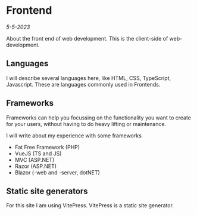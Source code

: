# Frontend
*5-5-2023*

About the front end of web development. This is the client-side of web-development.

## Languages

I will describe several languages here, like HTML, CSS, TypeScript, Javascript. These are languages commonly used in Frontends.

## Frameworks

Frameworks can help you focussing on the functionality you want to create for your users, without having to do heavy lifting or maintenance.

I will write about my experience with some frameworks
- Fat Free Framework (PHP)
- VueJS (TS and JS)
- MVC (ASP.NET)
- Razor (ASP.NET)
- Blazor (-web and -server, dotNET)

## Static site generators

For this site I am using VitePress. VitePress is a static site generator.